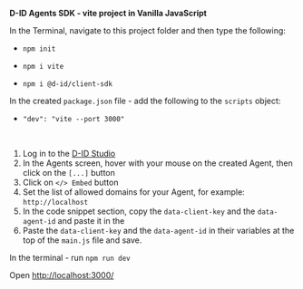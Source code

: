 **D-ID Agents SDK - vite project in Vanilla JavaScript**

In the Terminal, navigate to this project folder and then type the following:

- `npm init`

- `npm i vite`

- `npm i @d-id/client-sdk`


In the created `package.json` file -  add the following to the `scripts` object:

- `"dev": "vite --port 3000"`

<br>

1. Log in to the [D-ID Studio](http://studio.d-id.com)  
2. In the Agents screen, hover with your mouse on the created Agent, then click on the `[...]` button
3. Click on `</> Embed` button
4. Set the list of allowed domains for your Agent, for example: `http://localhost`  
5. In the code snippet section, copy the `data-client-key` and the `data-agent-id` and paste it in the 
6. Paste the `data-client-key` and the `data-agent-id` in their variables at the top of the `main.js` file and save.

In the terminal - run `npm run dev`

Open [http://localhost:3000/](http://localhost:3000/)
